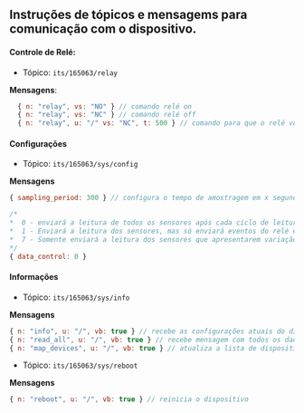 ## Instruções de tópicos e mensagems para comunicação com o dispositivo.

#### Controle de Relé:
- Tópico: `its/165063/relay`

**Mensagens**:
```js
  { n: "relay", vs: "NO" } // comando relé on
  { n: "relay", vs: "NC" } // comando relé off
  { n: "relay", u: "/" vs: "NC", t: 500 } // comando para que o relé volte ao estado anterior depois de x segundo
```

#### Configurações
- Tópico: `its/165063/sys/config`

**Mensagens**
```js
{ sampling_period: 300 } // configura o tempo de amostragem em x segundos

/*
*  0 - enviará a leitura de todos os sensores após cada ciclo de leitura de dados
*  1 - Enviará a leitura dos sensores, mas só enviará eventos do relé e contato seco caso apresentarem mudança de status
*  7 - Somente enviará a leitura dos sensores que apresentarem variação significativa
*/
{ data_control: 0 }
```

#### Informações
- Tópico: `its/165063/sys/info`

**Mensagens**
```js
{ n: "info", u: "/", vb: true } // recebe as configurações atuais do dispositivo
{ n: "read_all", u: "/", vb: true } // recebe mensagem com todos os dados dos sensores
{ n: "map_devices", u: "/", vb: true } // atualiza a lista de dispositivos mapeados, removendo os que não encontroue adicionando os novos, caso haja
```

- Tópico: `its/165063/sys/reboot`

**Mensagens**
```js
{ n: "reboot", u: "/", vb: true } // reinicia o dispositivo
```